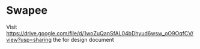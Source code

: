 # Swapee
Visit https://drive.google.com/file/d/1woZuQanSfAL04bDhyud6wsw_oO9OqfCV/view?usp=sharing the for design document